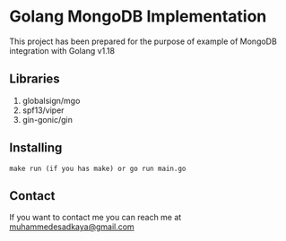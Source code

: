 # Golang MongoDB Implementation

This project has been prepared for the purpose of example of MongoDB integration with Golang v1.18

## Libraries

1. globalsign/mgo
2. spf13/viper
3. gin-gonic/gin

## Installing

```
make run (if you has make) or go run main.go
```

## Contact

If you want to contact me you can reach me at <muhammedesadkaya@gmail.com>